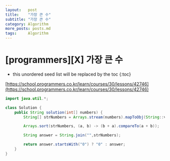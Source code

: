 ```yaml
---
layout:   post
title:    "가장 큰 수"
subtitle: "가장 큰 수"
category: Algorithm
more_posts: posts.md
tags:     Algorithm
---
```

# [programmers][X] 가장 큰 수

<!--more-->
<!-- Table of contents -->
* this unordered seed list will be replaced by the toc
{:toc}

[https://school.programmers.co.kr/learn/courses/30/lessons/42746](https://school.programmers.co.kr/learn/courses/30/lessons/42746)


```java
import java.util.*;

class Solution {
    public String solution(int[] numbers) {
        String[] strNumbers = Arrays.stream(numbers).mapToObj(String::valueOf).toArray(String[]::new);

        Arrays.sort(strNumbers, (a, b) -> (b + a).compareTo(a + b));

        String answer = String.join("",strNumbers);

        return answer.startsWith("0") ? "0" : answer;
    }
}
```